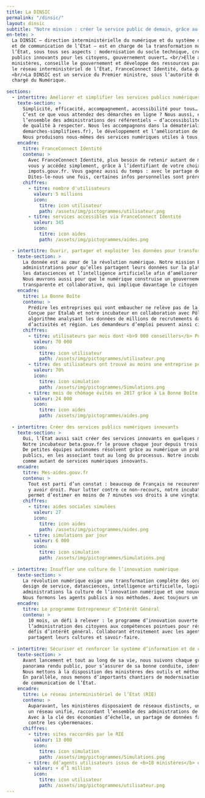 ```yaml
---
title: La DINSIC
permalink: "/dinsic/"
layout: dinsic
subtitle: "Notre mission : créer le service public de demain, grâce au numérique"
en-tete: >
  La DINSIC – direction interministérielle du numérique et du système d’information
  et de communication de l’État – est en charge de la transformation numérique de
  l’État, sous tous ses aspects : modernisation du socle technique, création de services
  publics innovants pour les citoyens, gouvernement ouvert… <br/>Elle accompagne les
  ministères, conseille le gouvernement et développe des ressources partagées comme
  le réseau interministériel de l’État, FranceConnect Identité, data.gouv.fr ou api.gouv.fr.
  <br/>La DINSIC est un service du Premier ministre, sous l’autorité du secrétaire d’État
  chargé du Numérique.
  
sections:
  - intertitre: Améliorer et simplifier les services publics numériques
    texte-section: >
      Simplicité, efficacité, accompagnement, accessibilité pour tous…
      C’est ce que vous attendez des démarches en ligne ? Nous aussi, et nous œuvrons pour ! Nous fournissons à 
      l’ensemble des administrations des référentiels – d’accessibilité, de sécurité… – et une liste de critères 
      de qualité à respecter. Nous les accompagnons dans la dématérialisation de leurs démarches (notamment via 
      demarches-simplifiees.fr), le développement et l’amélioration de leurs services en ligne.
      Nous produisons nous-mêmes des services numériques utiles à tous, comme FranceConnect Identité.
    encadre:
      titre: FranceConnect Identité
      contenu: >
        Avec FranceConnect Identité, plus besoin de retenir autant de mots de passe que de sites de démarches :
        vous y accédez simplement, grâce à l’identifiant de votre choix – comme celui de votre compte Ameli ou
        impots.gouv.fr. Vous gagnez aussi du temps : avec le partage de données entre administrations selon le principe
        Dites-le-nous une fois, certaines infos personnelles sont préremplies.
      chiffres: 
        - titre: nombre d'utilisateurs
          valeur: 5 millions
          icon:
            titre: icon utilisateur
            path: /assets/img/pictogrammes/utilisateur.png
        - titre: services accessibles via FranceConnect Identité
          valeur: 345
          icon:
            titre: icon aides
            path: /assets/img/pictogrammes/aides.png

  - intertitre: Ouvrir, partager et exploiter les données pour transformer l’action publique
    texte-section: >
      La donnée est au cœur de la révolution numérique. Notre mission Etalab accompagne les
      administrations pour qu’elles partagent leurs données sur la plateforme data.gouv.fr, et qu’elles utilisent
      les datasciences et l’intelligence artificielle afin d’améliorer leurs services et leurs prises de décision. 
      Nous œuvrons aussi pour que le numérique construise un gouvernement ouvert, c’est-à-dire une action publique
      transparente et collaborative, qui implique davantage le citoyen et lui rende des comptes.
    encadre: 
      titre: La Bonne Boîte
      contenu: >
        Prédire les entreprises qui vont embaucher ne relève pas de la voyance… mais de la datascience.
        Conçue par Etalab et notre incubateur en collaboration avec Pôle emploi, La Bonne Boîte repose sur un
        algorithme analysant les données de millions de recrutements dans les entreprises françaises, par secteur
        d’activités et région. Les demandeurs d’emploi peuvent ainsi cibler leurs candidatures spontanées.
      chiffres: 
        - titre: utilisateurs par mois dont <b>9 000 conseillers</b> Pôle emploi
          valeur: 70 000
          icon:
            titre: icon utilisateur
            path: /assets/img/pictogrammes/utilisateur.png
        - titre: des utilisateurs ont trouvé au moins une entreprise pertinente à contacter
          valeur: 70%
          icon:
            titre: icon simulation
            path: /assets/img/pictogrammes/Simulations.png
        - titre: mois de chômage évités en 2017 grâce à La Bonne Boîte
          valeur: 24 000
          icon:
            titre: icon aides
            path: /assets/img/pictogrammes/aides.png
            
  - intertitre: Créer des services publics numériques innovants
    texte-section: >
      Oui, l’État aussi sait créer des services innovants en quelques mois, en mode agile et à moindre coût !
      Notre incubateur beta.gouv.fr le prouve chaque jour depuis trois ans et essaime dans les ministères.
      De petites équipes autonomes résolvent grâce au numérique un problème rencontré par les citoyens ou les agents
      publics, en les associant tout au long du processus. Notre incubateur a déjà donné naissance à 59 Startups d’État,
      comme autant de services numériques innovants.    
    encadre: 
      titre: Mes-aides.gouv.fr
      contenu: >
        Tout est parti d’un constat : beaucoup de Français ne recourent pas à certaines aides sociales car ils ignorent
        y avoir droit. Pour lutter contre ce non-recours, notre incubateur a conçu Mes Aides, un simulateur en ligne qui
        permet d’estimer en moins de 7 minutes vos droits à une vingtaine de prestations sociales.
      chiffres: 
        - titre: aides sociales simulées
          valeur: 27
          icon:
            titre: icon aides
            path: /assets/img/pictogrammes/aides.png
        - titre: simulations par jour
          valeur: 6 000
          icon:
            titre: icon simulation
            path: /assets/img/pictogrammes/Simulations.png
            
  - intertitre: Insuffler une culture de l’innovation numérique
    texte-section: >
      La révolution numérique exige une transformation complète des organisations et du management. Approches agiles,
      design de service, datasciences, intelligence artificielle, logiciels libres… Nous diffusons au sein des
      administrations la culture de l’innovation numérique et une nouvelle façon de concevoir les politiques publiques.
      Nous formons les agents publics à nos méthodes. Avec toujours un mot d’ordre : placer l’utilisateur au centre.   
    encadre: 
      titre: Le programme Entrepreneur d’Intérêt Général
      contenu: >
        10 mois, un défi à relever : le programme d’innovation ouverte Entrepreneur d’Intérêt Général fait entrer dans
        l’administration des citoyens aux compétences pointues pour résoudre, grâce aux données et au numérique, des
        défis d’intérêt général. Collaborant étroitement avec les agents publics, ils s’enrichissent mutuellement et
        partagent leurs cultures et savoir-faire.
        
  - intertitre: Sécuriser et renforcer le système d’information et de communication de l’État
    texte-section: >
      Avant lancement et tout au long de sa vie, nous suivons chaque grand projet informatique de l’État, à travers un
      panorama rendu public, pour s’assurer de sa bonne conduite, identifier et rectifier toute dérive éventuelle.<br/>
      Nous mettons à la disposition des ministères des outils et méthodes destinés à sécuriser leurs projets SI.
      En parallèle, nous menons d’importants chantiers de modernisation et d’unification du système d’information et
      de communication de l’État.
    encadre: 
      titre: Le réseau interministériel de l’État (RIE)
      contenu: >
        Auparavant, les ministères disposaient de réseaux distincts, une quinzaine au total. Nous avons mis en place
        un réseau unifié, raccordant l’ensemble des administrations de l’État sur le territoire.<br/>
        Avec à la clé des économies d’échelle, un partage de données facilité entre ministères et une lutte efficace
        contre les cybermenaces.
      chiffres: 
        - titre: sites raccordés par le RIE
          valeur: 13 000 
          icon:
            titre: icon simulation
            path: /assets/img/pictogrammes/Simulations.png
        - titre: dd’agents utilisateurs issus de <b>18 ministères</b> et administrations
          valeur: + d’1 million 
          icon:
            titre: icon utilisateur
            path: /assets/img/pictogrammes/utilisateur.png
---
```



